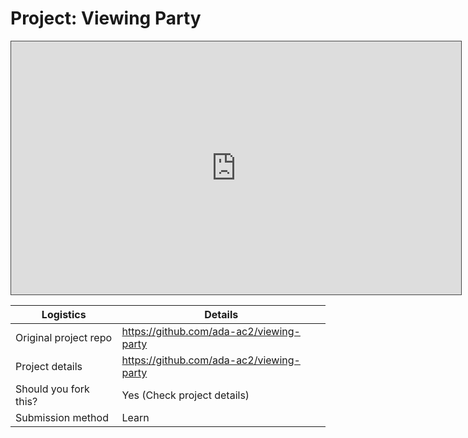 # Project: Viewing Party

<iframe src="https://adaacademy.hosted.panopto.com/Panopto/Pages/Embed.aspx?pid=0c39bc7a-165a-4f5a-8d29-ace201679b6f&autoplay=false&offerviewer=true&showtitle=true&showbrand=false&start=0&interactivity=all" height="405" width="720" style="border: 1px solid #464646;" allowfullscreen allow="autoplay"></iframe>

| Logistics             | Details                                  |
| --------------------- | ---------------------------------------- |
| Original project repo | https://github.com/ada-ac2/viewing-party |
| Project details       | https://github.com/ada-ac2/viewing-party |
| Should you fork this? | Yes (Check project details)              |
| Submission method     | Learn                                    |
